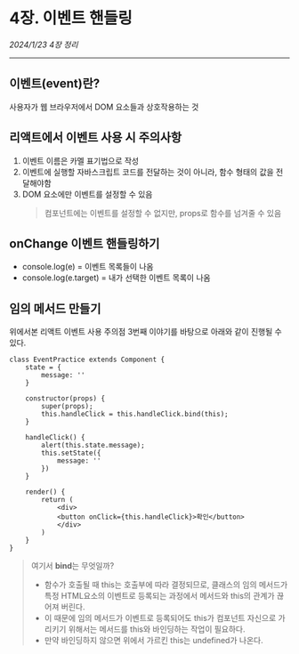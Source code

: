 # 4장. 이벤트 핸들링
*2024/1/23 4장 정리*
* * *
## 이벤트(event)란?
사용자가 웹 브라우저에서 DOM 요소들과 상호작용하는 것

## 리액트에서 이벤트 사용 시 주의사항
1. 이벤트 이름은 카멜 표기법으로 작성
2. 이벤트에 실행할 자바스크립트 코드를 전달하는 것이 아니라, 함수 형태의 값을 전달해야함
3. DOM 요소에만 이벤트를 설정할 수 있음
    > 컴포넌트에는 이벤트를 설정할 수 없지만, props로 함수를 넘겨줄 수 있음

## onChange 이벤트 핸들링하기
* console.log(e) = 이벤트 목록들이 나옴
* console.log(e.target) = 내가 선택한 이벤트 목록이 나옴

## 임의 메서드 만들기
위에서본 리액트 이벤트 사용 주의점 3번째 이야기를 바탕으로 아래와 같이 진행될 수 있다.

```
class EventPractice extends Component {
    state = {
        message: ''
    }

    constructor(props) {
        super(props);
        this.handleClick = this.handleClick.bind(this);
    }

    handleClick() {
        alert(this.state.message);
        this.setState({
            message: ''
        })
    }

    render() {
        return (
            <div>
            <button onClick={this.handleClick}>확인</button>
            </div>
        )
    }
}
```
> 여기서 **bind**는 무엇일까?
>* 함수가 호출될 때 this는 호출부에 따라 결정되므로, 클래스의 임의 메서드가 특정 HTML요소의 이벤트로 등록되는 과정에서 메서드와 this의 관계가 끊어져 버린다.
>* 이 때문에 임의 메서드가 이벤트로 등록되어도 this가 컴포넌트 자신으로 가리키기 위해서는 메서드를 this와 바인딩하는 작업이 필요하다.
>* 만약 바인딩하지 않으면 위에서 가르킨 this는 undefined가 나온다.